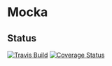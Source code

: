 # Mocka

## Status
[![Travis Build](https://api.travis-ci.org/tomaszdurka/mocka.png)](https://travis-ci.org/tomaszdurka/mocka)
[![Coverage Status](https://coveralls.io/repos/tomaszdurka/mocka/badge.png)](https://coveralls.io/r/tomaszdurka/mocka)
